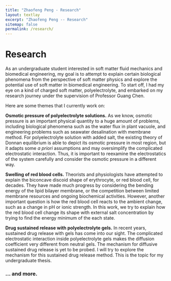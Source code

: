 ```yaml
---
title: "Zhaofeng Peng - Research"
layout: textlay
excerpt: "Zhaofeng Peng -- Research"
sitemap: false
permalink: /research/
---
```


# Research

As an undergraduate student interested in soft matter fluid mechanics and biomedical engineering, my goal is to attempt to explain certain biological phenomena from the perspective of soft matter physics and explore the potential use of soft matter in biomedical engineering. To start off, I had my eye on a kind of charged soft matter, polyelectrolyte, and embarked on my research journey under the supervision of Professor Guang Chen.

Here are some themes that I currently work on:

**Osmotic pressure of polyelectrolyte solutions.** As we know, osmotic pressure is an important physical quantity to a huge amount of problems, including biological phenomena such as the water flux in plant vacuole, and engineering problems such as seawater desalination with membrane method. For polyelectrolyte solution with added salt, the existing theory of Donnan equilibrium is able to depict its osmotic pressure in most region, but it adapts some *a priori* assumptions and may oversimplify the complicated electrostatic interaction. Thus, it is important to reexamine the electrostatics of the system carefully and consider the osmotic pressure in a different way.

**Swelling of red blood cells.** Theorists and physiologists have attempted to explain the biconcave discoid shape of erythrocyte, or red blood cell, for decades. They have made much progress by considering the bending energy of the lipid bilayer membrane, or the competition between limited membrane resources and ongoing biochemical activities. However, another important question is how the red blood cell reacts to the ambient change, such as a change in pH or ionic strength. In this work, we try to explain how the red blood cell change its shape with external salt concentration by trying to find the energy minimum of the each state.

**Drug sustained release with polyelectrolyte gels.** In recent years, sustained drug release with gels has come into our sight. The complicated electrostatic interaction inside polyelectrolyte gels makes the diffusion coefficient very different from neutral gels. The mechanism for diffusive sustained drug release is yet to be probed. I will try to explore the mechanism for this sustained drug release method. This is the topic for my undergraduate thesis.

### ... and more.
